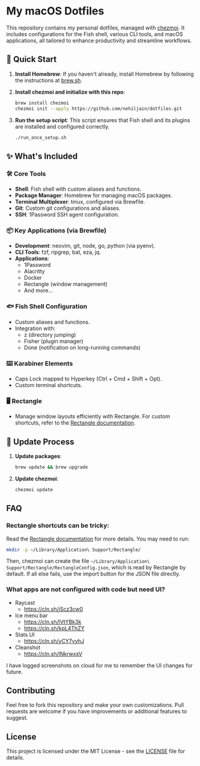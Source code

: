 # My macOS Dotfiles

This repository contains my personal dotfiles, managed with [chezmoi](https://www.chezmoi.io/). It includes configurations for the Fish shell, various CLI tools, and macOS applications, all tailored to enhance productivity and streamline workflows.

## 🚀 Quick Start

1. **Install Homebrew**: If you haven't already, install Homebrew by following the instructions at [brew.sh](https://brew.sh/).

2. **Install chezmoi and initialize with this repo**:
   ```bash
   brew install chezmoi
   chezmoi init --apply https://github.com/nehiljain/dotfiles.git
   ```

3. **Run the setup script**: This script ensures that Fish shell and its plugins are installed and configured correctly.
   ```bash
   ./run_once_setup.sh
   ```

## ✨ What's Included

### 🛠 Core Tools
- **Shell**: Fish shell with custom aliases and functions.
- **Package Manager**: Homebrew for managing macOS packages.
- **Terminal Multiplexer**: tmux, configured via Brewfile.
- **Git**: Custom git configurations and aliases.
- **SSH**: 1Password SSH agent configuration.

### 📦 Key Applications (via Brewfile)
- **Development**: neovim, git, node, go, python (via pyenv).
- **CLI Tools**: fzf, ripgrep, bat, eza, jq.
- **Applications**: 
  - 1Password
  - Alacritty
  - Docker
  - Rectangle (window management)
  - And more...

### 🐟 Fish Shell Configuration
- Custom aliases and functions.
- Integration with:
  - z (directory jumping)
  - Fisher (plugin manager)
  - Done (notification on long-running commands)

### ⌨️ Karabiner Elements
- Caps Lock mapped to Hyperkey (Ctrl + Cmd + Shift + Opt).
- Custom terminal shortcuts.

### 🖥️ Rectangle
- Manage window layouts efficiently with Rectangle. For custom shortcuts, refer to the [Rectangle documentation](https://github.com/rxhanson/Rectangle?tab=readme-ov-file#import--export-json-config).

## 🔄 Update Process

1. **Update packages**:
   ```bash
   brew update && brew upgrade
   ```

2. **Update chezmoi**:
   ```bash
   chezmoi update
   ```

## FAQ

### Rectangle shortcuts can be tricky:

Read the [Rectangle documentation](https://github.com/rxhanson/Rectangle?tab=readme-ov-file#import--export-json-config) for more details. You may need to run:
```bash
mkdir -p ~/Library/Application\ Support/Rectangle/
```
Then, chezmoi can create the file `~/Library/Application\ Support/Rectangle/RectangleConfig.json`, which is read by Rectangle by default. If all else fails, use the import button for the JSON file directly.

### What apps are not configured with code but need UI?

- Raycast
  - https://cln.sh/jScz3cw0
- Ice menu bar
  - https://cln.sh/lVtYBk3k
  - https://cln.sh/kpL4ThZY
- Stats UI
  - https://cln.sh/yCY7vyhJ
- Cleanshot
  - https://cln.sh/lNkrwxsV

I have logged screenshots on cloud for me to remember the UI changes for future. 


## Contributing

Feel free to fork this repository and make your own customizations. Pull requests are welcome if you have improvements or additional features to suggest.

## License

This project is licensed under the MIT License - see the [LICENSE](LICENSE) file for details.

